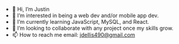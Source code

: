 - 👋 Hi, I’m Justin
- 👀 I’m interested in being a web dev and/or mobile app dev.
- 🌱 I’m currently learning JavaScript, MySQL, and React.
- 💞️ I’m looking to collaborate with any project once my skills grow.
- 📫 How to reach me email: jdellis490@gmail.com

<!---
jdellis490/jdellis490 is a ✨ special ✨ repository because its `README.md` (this file) appears on your GitHub profile.
You can click the Preview link to take a look at your changes.
--->
